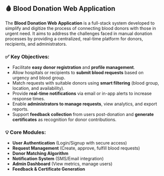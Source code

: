## 🩸 Blood Donation Web Application 

The **Blood Donation Web Application** is a full-stack system developed to simplify and digitize the process of connecting blood donors with those in urgent need. It aims to address the challenges faced in manual donation processes by providing a centralized, real-time platform for donors, recipients, and administrators.

### ✅ Key Objectives:

* Facilitate **easy donor registration** and **profile management**.
* Allow hospitals or recipients to **submit blood requests** based on urgency and blood group.
* Match requests with suitable donors using **smart filtering** (blood group, location, and availability).
* Provide **real-time notifications** via email or in-app alerts to increase response times.
* Enable **administrators to manage requests**, view analytics, and export reports.
* Support **feedback collection** from users post-donation and **generate certificates** as recognition for donor contributions.

### 💡 Core Modules:

* **User Authentication** (Login/Signup with secure access)
* **Request Management** (Create, approve, fulfill blood requests)
* **Donor Matching Algorithm**
* **Notification System** (SMS/Email integration)
* **Admin Dashboard** (View metrics, manage users)
* **Feedback & Certificate Generation**


